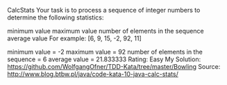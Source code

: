 CalcStats
Your task is to process a sequence of integer numbers to determine the following statistics:

minimum value
maximum value
number of elements in the sequence
average value
For example: [6, 9, 15, -2, 92, 11]

minimum value = -2
maximum value = 92
number of elements in the sequence = 6
average value = 21.833333
Rating: Easy
My Solution: https://github.com/WolfgangOfner/TDD-Kata/tree/master/Bowling
Source: http://www.blog.btbw.pl/java/code-kata-10-java-calc-stats/

